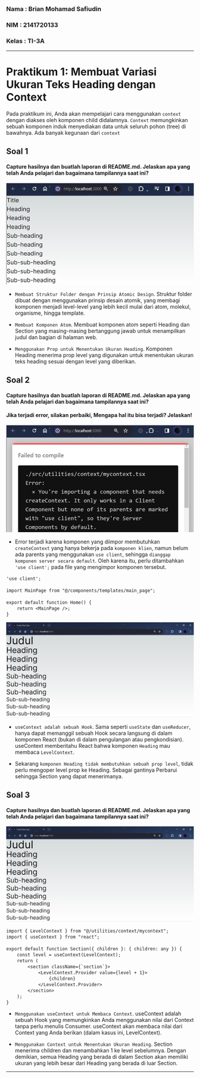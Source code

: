 ### Nama : Brian Mohamad Safiudin
### NIM : 2141720133
### Kelas : TI-3A
---

# Praktikum 1: Membuat Variasi Ukuran Teks Heading dengan Context

Pada praktikum ini, Anda akan mempelajari cara menggunakan `context` dengan diakses oleh komponen child didalamnya. `Context` memungkinkan sebuah komponen induk menyediakan data untuk seluruh pohon (tree) di bawahnya. Ada banyak kegunaan dari `context`

## Soal 1
#### Capture hasilnya dan buatlah laporan di README.md. Jelaskan apa yang telah Anda pelajari dan bagaimana tampilannya saat ini?

![Screenshot P1](assets-report/praktikum1.jpg)

- `Membuat Struktur Folder dengan Prinsip Atomic Design`. Struktur folder dibuat dengan menggunakan prinsip desain atomik, yang membagi komponen menjadi level-level yang lebih kecil mulai dari atom, molekul, organisme, hingga template.

- `Membuat Komponen Atom`. Membuat komponen atom seperti Heading dan Section yang masing-masing bertanggung jawab untuk menampilkan judul dan bagian di halaman web.

- `Menggunakan Prop untuk Menentukan Ukuran Heading`. Komponen Heading menerima prop level yang digunakan untuk menentukan ukuran teks heading sesuai dengan level yang diberikan.

## Soal 2
#### Capture hasilnya dan buatlah laporan di README.md. Jelaskan apa yang telah Anda pelajari dan bagaimana tampilannya saat ini?
#### Jika terjadi error, silakan perbaiki, Mengapa hal itu bisa terjadi? Jelaskan!

![Screenshot P1](assets-report/praktikum1soal2a.jpg)

- Error terjadi karena komponen yang diimpor membutuhkan `createContext` yang hanya bekerja pada `komponen klien`, namun belum ada parents yang menggunakan `use client`, sehingga `dianggap komponen server secara default`. Oleh karena itu, perlu ditambahkan `'use client';` pada file yang mengimpor komponen tersebut.

```tsx
'use client';

import MainPage from "@/components/templates/main_page";

export default function Home() {
    return <MainPage />;
}
```

![Screenshot P1](assets-report/praktikum1soal2b.jpg)

- `useContext adalah sebuah Hook`. Sama seperti `useState` dan `useReducer`, hanya dapat memanggil sebuah Hook secara langsung di dalam komponen React (bukan di dalam pengulangan atau pengkondisian). useContext memberitahu React bahwa komponen `Heading` mau membaca `LevelContext`.

- Sekarang `komponen Heading tidak membutuhkan sebuah prop level`, tidak perlu mengoper level prop ke Heading. Sebagai gantinya Perbarui sehingga Section yang dapat menerimanya.

## Soal 3
#### Capture hasilnya dan buatlah laporan di README.md. Jelaskan apa yang telah Anda pelajari dan bagaimana tampilannya saat ini?

![Screenshot P1](assets-report/praktikum1soal3.jpg)

```tsx
import { LevelContext } from "@/utilities/context/mycontext";
import { useContext } from "react";

export default function Section({ children }: { children: any }) {
    const level = useContext(LevelContext);
    return (
        <section className={`section`}>
            <LevelContext.Provider value={level + 1}>
                {children}
            </LevelContext.Provider>
        </section>
    );
}
```

- `Menggunakan useContext untuk Membaca Context`. useContext adalah sebuah Hook yang memungkinkan Anda menggunakan nilai dari Context tanpa perlu menulis Consumer. useContext akan membaca nilai dari Context yang Anda berikan (dalam kasus ini, LevelContext).

- `Menggunakan Context untuk Menentukan Ukuran Heading`. Section menerima children dan menambahkan 1 ke level sebelumnya. Dengan demikian, semua Heading yang berada di dalam Section akan memiliki ukuran yang lebih besar dari Heading yang berada di luar Section.

---
